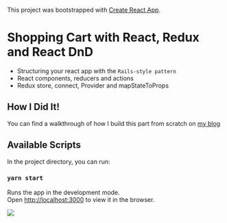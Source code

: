 This project was bootstrapped with [Create React App](https://github.com/facebook/create-react-app).

# Shopping Cart with React, Redux and React DnD

- Structuring your react app with the `Rails-style pattern`
- React components, reducers and actions
- Redux store, connect, Provider and mapStateToProps

## How I Did It!
You can find a walkthrough of how I build this part from scratch on [my blog](https://itnext.io/build-a-shopping-cart-with-react-redux-and-react-dnd-part-1-2433558c3f38)

## Available Scripts

In the project directory, you can run:

### `yarn start`

Runs the app in the development mode.<br />
Open [http://localhost:3000](http://localhost:3000) to view it in the browser.

![](https://i.imgur.com/bEHcuu8.png)

